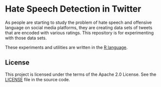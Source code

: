 # Hate Speech Detection in Twitter
As people are starting to study the problem of hate speech and offensive language on social media platforms, they are creating data sets of tweets that are encoded with various ratings. This repository is for experimenting with those data sets.

These experiments and utilities are written in the [R language](https://www.r-project.org/).

## License
This project is licensed under the terms of the Apache 2.0 License. See the [LICENSE](https://github.com/jimtyhurst/hate_speech_detection_for_twitter/blob/master/LICENSE) file in the source code.
